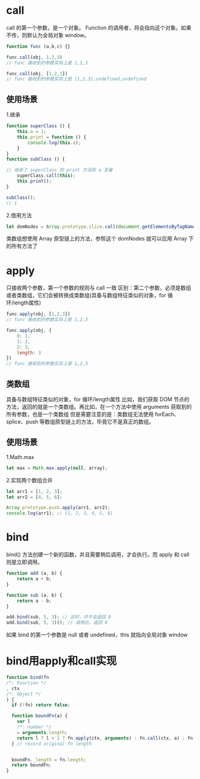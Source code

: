 # call
call 的第一个参数，是一个对象。 Function 的调用者，将会指向这个对象。如果不传，则默认为全局对象 window。

```js
function func (a,b,c) {}

func.call(obj, 1,2,3)
// func 接收到的参数实际上是 1,2,3

func.call(obj, [1,2,3])
// func 接收到的参数实际上是 [1,2,3],undefined,undefined

```
## 使用场景
1.继承
```js
function superClass () {
    this.a = 1;
    this.print = function () {
        console.log(this.a);
    }
}
function subClass () {

// 继承了 superClass 的 print 方法和 a 变量
    superClass.call(this);
    this.print();
}

subClass();
// 1
```

2.借用方法
```js
let domNodes = Array.prototype.slice.call(document.getElementsByTagName("*"));
```
类数组想使用 Array 原型链上的方法，参照这个
domNodes 就可以应用 Array 下的所有方法了


# apply
只接收两个参数，第一个参数的规则与 call 一致
区别：第二个参数，必须是数组或者类数组，它们会被转换成类数组(具备与数组特征类似的对象，for 循环/length属性)

```js
func.apply(obj, [1,2,3])
// func 接收到的参数实际上是 1,2,3

func.apply(obj, {
    0: 1,
    1: 2,
    2: 3,
    length: 3
})
// func 接收到的参数实际上是 1,2,3
```

## 类数组
具备与数组特征类似的对象，for 循环/length属性
比如，我们获取 DOM 节点的方法，返回的就是一个类数组。再比如，在一个方法中使用 arguments 获取到的所有参数，也是一个类数组
但是需要注意的是：类数组无法使用 forEach、splice、push 等数组原型链上的方法，毕竟它不是真正的数组。

## 使用场景
1.Math.max
```js
let max = Math.max.apply(null, array);
```

2.实现两个数组合并
```js
let arr1 = [1, 2, 3];
let arr2 = [4, 5, 6];

Array.prototype.push.apply(arr1, arr2);
console.log(arr1); // [1, 2, 3, 4, 5, 6]
```

# bind
bind() 方法创建一个新的函数，并且需要稍后调用，才会执行。而 apply 和 call 则是立即调用。
```js
function add (a, b) {
    return a + b;
}

function sub (a, b) {
    return a - b;
}

add.bind(sub, 5, 3); // 这时，并不会返回 8
add.bind(sub, 5, 3)(); // 调用后，返回 8
```
如果 bind 的第一个参数是 null 或者 undefined，this 就指向全局对象 window

# bind用apply和call实现
```js
function bind(fn
/*: Function */
, ctx
/*: Object */
) {
  if (!fn) return false;

  function boundFn(a) {
    var l
    /*: number */
    = arguments.length;
    return l ? l > 1 ? fn.apply(ctx, arguments) : fn.call(ctx, a) : fn.call(ctx);
  } // record original fn length


  boundFn._length = fn.length;
  return boundFn;
}
```